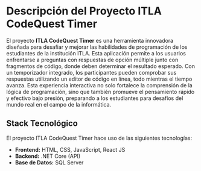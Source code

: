 
# Descripción del Proyecto ITLA CodeQuest Timer

El proyecto **ITLA CodeQuest Timer** es una herramienta innovadora diseñada para desafiar y mejorar las habilidades de programación de los estudiantes de la institución ITLA. Esta aplicación permite a los usuarios enfrentarse a preguntas con respuestas de opción múltiple junto con fragmentos de código, donde deben determinar el resultado esperado. Con un temporizador integrado, los participantes pueden comprobar sus respuestas utilizando un editor de código en línea, todo mientras el tiempo avanza. Esta experiencia interactiva no solo fortalece la comprensión de la lógica de programación, sino que también promueve el pensamiento rápido y efectivo bajo presión, preparando a los estudiantes para desafíos del mundo real en el campo de la informática.

## Stack Tecnológico

El proyecto ITLA CodeQuest Timer hace uso de las siguientes tecnologías:

- **Frontend:** HTML, CSS, JavaScript, React JS
- **Backend:** .NET Core (API)
- **Base de Datos:** SQL Server
